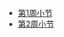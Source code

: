 - [第1周小节](https://github.com/saturn-lab/BDMI-2020A/blob/master/Memos/Study-Memo/75-Day1.md)
- [第2周小节](https://github.com/saturn-lab/BDMI-2020A/blob/master/Memos/Study-Memo/75-Day2.md)


